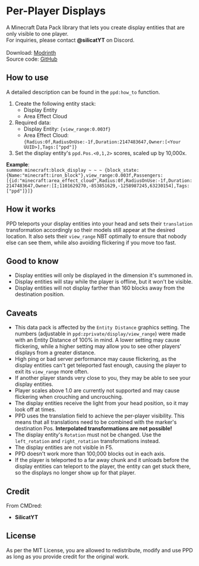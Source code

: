 # Per-Player Displays
A Minecraft Data Pack library that lets you create display entities that are only visible to one player.\
For inquiries, please contact **@silicatYT** on Discord.\
\
Download: [Modrinth](https://modrinth.com/datapack/per-player-displays)\
Source code: [GitHub](https://github.com/CMDred/Per-Player-Displays)

## How to use
A detailed description can be found in the `ppd:how_to` function.
1. Create the following entity stack:
    - Display Entity
    - Area Effect Cloud
2. Required data:
    - Display Entity: `{view_range:0.003f}`
    - Area Effect Cloud: `{Radius:0f,RadiusOnUse:-1f,Duration:2147483647,Owner:[<Your UUID>],Tags:["ppd"]}`
3. Set the display entity's `ppd.Pos.<0,1,2>` scores, scaled up by 10,000x.

**Example**:\
`summon minecraft:block_display ~ ~ ~ {block_state:{Name:"minecraft:iron_block"},view_range:0.003f,Passengers:[{id:"minecraft:area_effect_cloud",Radius:0f,RadiusOnUse:-1f,Duration:2147483647,Owner:[I;1101629270,-853851629,-1258987245,63230154],Tags:["ppd"]}]}`

## How it works
PPD teleports your display entities into your head and sets their `translation` transformation accordingly so their models still appear at the desired location. It also sets their `view_range` NBT optimally to ensure that nobody else can see them, while also avoiding flickering if you move too fast.

## Good to know
- Display entities will only be displayed in the dimension it's summoned in.
- Display entities will stay while the player is offline, but it won't be visible.
- Display entities will not display farther than 160 blocks away from the destination position.

## Caveats
- This data pack is affected by the `Entity Distance` graphics setting. The numbers (adjustable in `ppd:zprivate/display/view_range`) were made with an Entity Distance of 100% in mind. A lower setting may cause flickering, while a higher setting may allow you to see other players' displays from a greater distance.
- High ping or bad server performance may cause flickering, as the display entities can't get teleported fast enough, causing the player to exit its `view_range` more often.
- If another player stands very close to you, they may be able to see your display entities.
- Player scales above 1.0 are currently not supported and may cause flickering when crouching and uncrouching.
- The display entities receive the light from your head position, so it may look off at times.
- PPD uses the translation field to achieve the per-player visibility. This means that all translations need to be combined with the marker's destination Pos. **Interpolated transformations are not possible!**
- The display entity's `Rotation` must not be changed. Use the `left_rotation` and `right_rotation` transformations instead.
- The display entities are not visible in F5.
- PPD doesn't work more than 100,000 blocks out in each axis.
- If the player is teleported to a far away chunk and it unloads before the display entities can teleport to the player, the entity can get stuck there, so the displays no longer show up for that player.

## Credit
From CMDred:
- **SilicatYT**

## License
As per the MIT License, you are allowed to redistribute, modify and use PPD as long as you provide credit for the original work.
